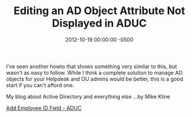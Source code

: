 ﻿---
layout: post
title:  Editing an AD Object Attribute Not Displayed in ADUC
date:   2012-10-19 00:00:00 -0500
categories: IT
---






I've seen another howto that shows something very similar to this, but wasn't as easy to follow. While I think a complete solution to manage AD objects for your Helpdesk and OU admins would be better, this is a good start if you can't afford one.

My blog about Active Directory and everything else
...by Mike Kline

<a href="http://adisfun.blogspot.com/2009/05/add-employee-id-field-aduc.html">Add Employee ID Field - ADUC</a>



